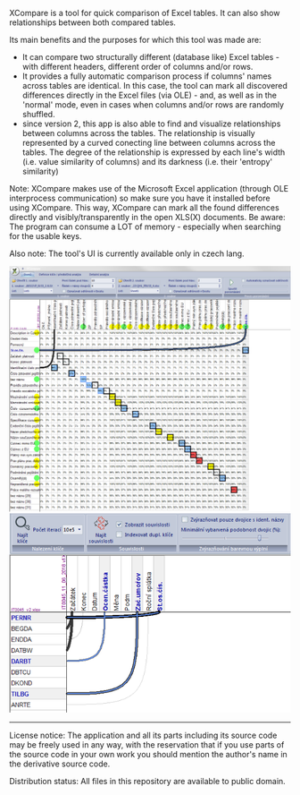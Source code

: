 XCompare is a tool for quick comparison of Excel tables. It can also show relationships between both compared tables.

Its main benefits and the purposes for which this tool was made are:
- It can compare two structurally different (database like) Excel tables - with different headers, different order of columns and/or rows.
- It provides a fully automatic comparison process if columns' names across tables are identical. In this case, the tool can mark all discovered differences directly in the Excel files (via OLE) - and, as well as in the 'normal' mode, even in cases when columns and/or rows are randomly shuffled.
- since version 2, this app is also able to find and visualize relationships between columns across the tables. The relationship is visually represented by a curved  conecting line between columns across the tables. The degree of the relationship is expressed by each line's width (i.e. value similarity of columns) and its darkness (i.e. their 'entropy' similarity)

Note: XCompare makes use of the Microsoft Excel application (through OLE interprocess communication) so make sure you have it installed before using XCompare. This way, XCompare can mark all the found differences directly and visibly/transparently in the open XLS(X) documents. 
Be aware: The program can consume a LOT of memory - especially when searching for the usable keys.

Also note: The tool's UI is currently available only in czech lang.


![alt text](XCompare/img/2018-08-05_20h29_41.png)
![alt text](XCompare/img/2018-08-05_21h23_02.png)


-------------------------------------------------------------------------------------------------------------------
License notice: The application and all its parts including its source code may be freely used in any way, with the reservation that if you use parts of the source code in your own work you should mention the author's name in the derivative source code.

Distribution status: All files in this repository are available to public domain.
